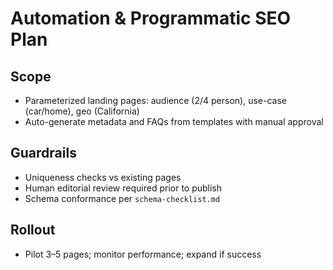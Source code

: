 # Automation & Programmatic SEO Plan

## Scope
- Parameterized landing pages: audience (2/4 person), use-case (car/home), geo (California)
- Auto-generate metadata and FAQs from templates with manual approval

## Guardrails
- Uniqueness checks vs existing pages
- Human editorial review required prior to publish
- Schema conformance per `schema-checklist.md`

## Rollout
- Pilot 3–5 pages; monitor performance; expand if success
